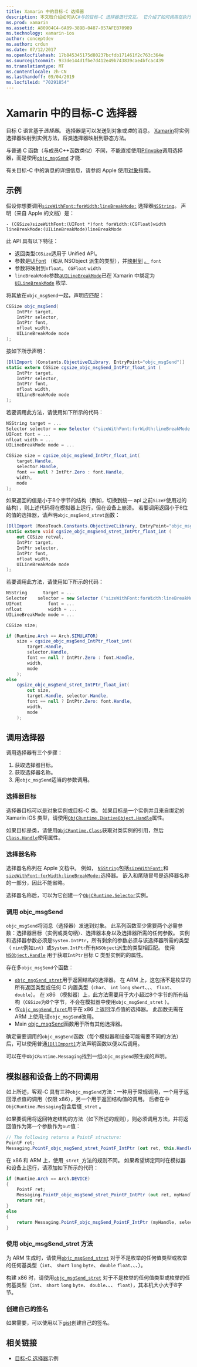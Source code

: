 ```yaml
---
title: Xamarin 中的目标-C 选择器
description: 本文档介绍如何从C#与的目标-C 选择器进行交互。 它介绍了如何调用在执行此操作时必须考虑的选择器和技术注意事项。
ms.prod: xamarin
ms.assetid: A80904C4-6A89-389B-0487-057AFEB70989
ms.technology: xamarin-ios
author: conceptdev
ms.author: crdun
ms.date: 07/12/2017
ms.openlocfilehash: 17b845345175d80237bcfdb171461f2c763c364e
ms.sourcegitcommit: 933de144d1fbe7d412e49b743839cae4bfcac439
ms.translationtype: MT
ms.contentlocale: zh-CN
ms.lasthandoff: 09/04/2019
ms.locfileid: "70291854"
---
```

# <a name="objective-c-selectors-in-xamarinios"></a>Xamarin 中的目标-C 选择器

目标 C 语言基于*选择器*。 选择器是可以发送到对象或*类*的消息。 [Xamarin](~/ios/internals/api-design/index.md)将实例选择器映射到实例方法，将类选择器映射到静态方法。

与普通 C 函数（与成员C++函数类似）不同，不能直接使用[P/invoke](https://www.mono-project.com/docs/advanced/pinvoke/)调用选择器，而是使用[`objc_msgSend`](https://developer.apple.com/documentation/objectivec/1456712-objc_msgsend)
才能.

有关目标-C 中的消息的详细信息，请参阅 Apple 使用[对象](https://developer.apple.com/library/archive/documentation/Cocoa/Conceptual/ProgrammingWithObjectiveC/WorkingwithObjects/WorkingwithObjects.html#//apple_ref/doc/uid/TP40011210-CH4-SW2)指南。

## <a name="example"></a>示例

假设你想要调用[`sizeWithFont:forWidth:lineBreakMode:`](https://developer.apple.com/documentation/foundation/nsstring/1619914-sizewithfont)
选择器[`NSString`](https://developer.apple.com/documentation/foundation/nsstring)。
声明（来自 Apple 的文档）是：

```objc
- (CGSize)sizeWithFont:(UIFont *)font forWidth:(CGFloat)width lineBreakMode:(UILineBreakMode)lineBreakMode
```

此 API 具有以下特征：

- 返回类型`CGSize`适用于 Unified API。
- 参数是[UIFont](xref:UIKit.UIFont) （和从 NSObject 派生的类型），并[映射到](xref:System.IntPtr) [。](xref:Foundation.NSObject) `font`
- 参数将映射到`nfloat`。 `CGFloat` `width`
- `lineBreakMode`参数[a`UILineBreakMode`](https://developer.apple.com/documentation/uikit/uilinebreakmode?language=objc)已在 Xamarin 中绑定为[`UILineBreakMode`](xref:UIKit.UILineBreakMode)
枚举.

将其放在`objc_msgSend`一起，声明应匹配：

```csharp
CGSize objc_msgSend(
    IntPtr target, 
    IntPtr selector, 
    IntPtr font, 
    nfloat width, 
    UILineBreakMode mode
);
```

按如下所示声明：

```csharp
[DllImport (Constants.ObjectiveCLibrary, EntryPoint="objc_msgSend")]
static extern CGSize cgsize_objc_msgSend_IntPtr_float_int (
    IntPtr target, 
    IntPtr selector,
    IntPtr font,
    nfloat width,
    UILineBreakMode mode
);
```

若要调用此方法，请使用如下所示的代码：

```csharp
NSString target = ...
Selector selector = new Selector ("sizeWithFont:forWidth:lineBreakMode:");
UIFont font = ...
nfloat width = ...
UILineBreakMode mode = ...

CGSize size = cgsize_objc_msgSend_IntPtr_float_int(
    target.Handle, 
    selector.Handle,
    font == null ? IntPtr.Zero : font.Handle,
    width,
    mode
);
```

如果返回的值是小于8个字节的结构（例如，切换到统一 api 之前`SizeF`使用过的结构），则上述代码将在模拟器上运行，但在设备上崩溃。 若要调用返回小于8位的值的选择器，请声明`objc_msgSend_stret`函数：

```csharp
[DllImport (MonoTouch.Constants.ObjectiveCLibrary, EntryPoint="objc_msgSend_stret")]
static extern void cgsize_objc_msgSend_stret_IntPtr_float_int (
    out CGSize retval,
    IntPtr target, 
    IntPtr selector,
    IntPtr font,
    nfloat width,
    UILineBreakMode mode
);
```

若要调用此方法，请使用如下所示的代码：

```csharp
NSString      target = ...
Selector    selector = new Selector ("sizeWithFont:forWidth:lineBreakMode:");
UIFont          font = ...
nfloat          width = ...
UILineBreakMode mode = ...

CGSize size;

if (Runtime.Arch == Arch.SIMULATOR)
    size = cgsize_objc_msgSend_IntPtr_float_int(
        target.Handle, 
        selector.Handle,
        font == null ? IntPtr.Zero : font.Handle,
        width,
        mode
    );
else
    cgsize_objc_msgSend_stret_IntPtr_float_int(
        out size,
        target.Handle, selector.Handle,
        font == null ? IntPtr.Zero: font.Handle,
        width,
        mode
    );
```

## <a name="invoking-a-selector"></a>调用选择器

调用选择器有三个步骤：

1. 获取选择器目标。
2. 获取选择器名称。
3. 用`objc_msgSend`适当的参数调用。

### <a name="selector-targets"></a>选择器目标

选择器目标可以是对象实例或目标-C 类。 如果目标是一个实例并且来自绑定的 Xamarin iOS 类型，请使用[`ObjCRuntime.INativeObject.Handle`](xref:ObjCRuntime.INativeObject.Handle)属性。

如果目标是类，请使用[`ObjCRuntime.Class`](xref:ObjCRuntime.Class)获取对类实例的引用，然后[`Class.Handle`](xref:ObjCRuntime.Class.Handle)使用属性。

### <a name="selector-names"></a>选择器名称

选择器名称列在 Apple 文档中。 例如， [`NSString`](https://developer.apple.com/documentation/foundation/nsstring?language=objc)包括[`sizeWithFont:`](https://developer.apple.com/documentation/foundation/nsstring/1619917-sizewithfont?language=objc)和[`sizeWithFont:forWidth:lineBreakMode:`](https://developer.apple.com/documentation/foundation/nsstring/1619914-sizewithfont?language=objc)选择器。 嵌入和尾随冒号是选择器名称的一部分，因此不能省略。

选择器名称后，可以为它创建一个[`ObjCRuntime.Selector`](xref:ObjCRuntime.Selector)实例。

### <a name="calling-objc_msgsend"></a>调用 objc_msgSend

`objc_msgSend`将消息（选择器）发送到对象。 此系列函数至少需要两个必需参数：选择器目标（实例或类句柄）、选择器本身以及选择器所需的任何参数。 实例和选择器参数必须是`System.IntPtr`，所有剩余的参数必须与该选择器所需的类型（ `nint`例如`int`）或`System.IntPtr`所有`NSObject`派生的类型相匹配。 使用[`NSObject.Handle`](xref:Foundation.NSObject.Handle)
用于获取`IntPtr`目标 C 类型实例的的属性。

存在多`objc_msgSend`个函数：

- [`objc_msgSend_stret`](https://developer.apple.com/documentation/objectivec/1456730-objc_msgsend_stret?language=objc)用于返回结构的选择器。 在 ARM 上，这包括不是枚举的所有返回类型或任何 C 内置类型（`char`、 `int` `long` `short`、、、 `float`、 `double`）。 在 x86 （模拟器）上，此方法需要用于大小超过8个字节的所有结构（`CGSize`为8个字节，不会在模拟器中使用`objc_msgSend_stret` ）。 
- 仅[`objc_msgSend_fpret`](https://developer.apple.com/documentation/objectivec/1456697-objc_msgsend_fpret?language=objc)用于在 x86 上返回浮点值的选择器。 此函数无需在 ARM 上使用;请`objc_msgSend`改用。 
- Main [objc_msgSend](https://developer.apple.com/documentation/objectivec/1456712-objc_msgsend)函数用于所有其他选择器。

确定需要调用的`objc_msgSend`函数（每个模拟器和设备可能需要不同的方法）后，可以使用普通[`[DllImport]`](xref:System.Runtime.InteropServices.DllImportAttribute)方法声明函数以便以后调用。

可以在中`ObjCRuntime.Messaging`找到一组`objc_msgSend`预生成的声明。

## <a name="different-invocations-on-simulator-and-device"></a>模拟器和设备上的不同调用

如上所述，客观-C 具有三种`objc_msgSend`方法：一种用于常规调用，一个用于返回浮点值的调用（仅限 x86），另一个用于返回结构值的调用。 后者在中`ObjCRuntime.Messaging`包含后缀`_stret` 。

如果要调用将返回特定结构的方法（如下所述的规则），则必须调用方法，并将返回值作为第一个参数作为`out`值：

```csharp
// The following returns a PointF structure:
PointF ret;
Messaging.PointF_objc_msgSend_stret_PointF_IntPtr (out ret, this.Handle, selConvertPointFromWindow.Handle, point, window.Handle);
```

在 x86 和 ARM 上，使用`_stret_`方法的规则不同。
如果希望绑定同时在模拟器和设备上运行，请添加如下所示的代码：

```csharp
if (Runtime.Arch == Arch.DEVICE)
{
    PointF ret;
    Messaging.PointF_objc_msgSend_stret_PointF_IntPtr (out ret, myHandle, selector.Handle);
    return ret;
} 
else
{
    return Messaging.PointF_objc_msgSend_PointF_IntPtr (myHandle, selector.Handle);
}
```

### <a name="using-the-objc_msgsend_stret-method"></a>使用 objc_msgSend_stret 方法

为 ARM 生成时，请使用[`objc_msgSend_stret`](https://developer.apple.com/documentation/objectivec/1456730-objc_msgsend_stret?language=objc)
对于不是枚举的任何值类型或枚举的任何基类型（`int`、 `short` `long` `byte`、 `double` `float`、、、）。

构建 x86 时，请使用[`objc_msgSend_stret`](https://developer.apple.com/documentation/objectivec/1456730-objc_msgsend_stret?language=objc)
对于不是枚举的任何值类型或枚举的任何基类型（`int`、 `short` `long` `byte`、 `double`、、、 `float`），其本机大小大于8字节。

### <a name="creating-your-own-signatures"></a>创建自己的签名

如果需要，可以使用以下[gist](https://gist.github.com/rolfbjarne/981b778a99425a6e630c)创建自己的签名。

## <a name="related-links"></a>相关链接

- [目标-C 选择器](https://developer.xamarin.com/samples/mac-ios/Objective-C/)示例
